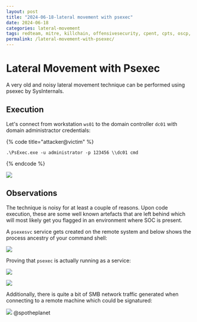 ```yaml
---
layout: post
title: "2024-06-18-lateral movement with psexec"
date: 2024-06-18
categories: lateral-movement
tags: redteam, mitre, killchain, offensivesecurity, cpent, cpts, oscp, exploit
permalink: /lateral-movement-with-psexec/
---
```


# Lateral Movement with Psexec

A very old and noisy lateral movement technique can be performed using psexec by SysInternals.

## Execution

Let's connect from workstation `ws01` to the domain controller `dc01` with domain administractor credentials:

{% code title="attacker@victim" %}
```
.\PsExec.exe -u administrator -p 123456 \\dc01 cmd
```
{% endcode %}

![](<../../.gitbook/assets/Annotation 2019-05-20 210729.png>)

## Observations

The technique is noisy for at least a couple of reasons. Upon code execution, these are some well known artefacts that are left behind which will most likely get you flagged in an environment where SOC is present.

A `psexesvc` service gets created on the remote system and below shows the process ancestry of your command shell:

![](<../../.gitbook/assets/Annotation 2019-05-20 211216.png>)

Proving that `psexec` is actually running as a service:

![](<../../.gitbook/assets/Annotation 2019-05-20 211401.png>)

![](<../../.gitbook/assets/Annotation 2019-05-20 211654 (1) (1).png>)

Additionally, there is quite a bit of SMB network traffic generated when connecting to a remote machine which could be signatured:

![](<../../.gitbook/assets/Annotation 2019-05-20 212123.png>)
@spotheplanet
